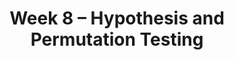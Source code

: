 ---
title: Week 8 – Hypothesis and Permutation Testing
weekNumber: 8
days:
    - date: 2025-11-17
      events: 
        - name: LEC 21
          type: lecture
          title: TVD, Hypothesis Testing, and Permutation Testing
          url:
          html:
          podcast:
          readings:
            - name: CIT 12.0-12.1
              url: https://inferentialthinking.com/chapters/12/Comparing_Two_Samples.html
          keywords: confidence intervals for hypothesis testing, body temperature, smoking/babies
        - name: DISC 7
          type: disc
          title: The Normal Distribution and the CLT
          url:
    - date: 2025-11-19
      events: 
        - name: LEC 22
          type: lecture
          title: Permutation Testing
          url:
          html:
          podcast:
          readings:
            - name: CIT 12.3
              url: https://inferentialthinking.com/chapters/12/3/Deflategate.html
          keywords: smoking/babies, np.random.permutation, shuffling, Deflategate
        - name: QUIZ 4
          type: quiz
          title: Quiz 4 covers Lectures 16-18
    - date: 2025-11-20
      events:
        - name: LAB 6
          type: lab
          title: Hypothesis Testing
          url:
    - date: 2025-11-21
      events: 
        - name: LEC 23
          type: lecture
          title: Correlation
          url:
          html:
          podcast:
          readings:
            - name: CIT 15.0-15.2
              url: https://inferentialthinking.com/chapters/15/Prediction.html
          keywords: association, correlation coefficient (r), predicting heights, regression line (su)
---
